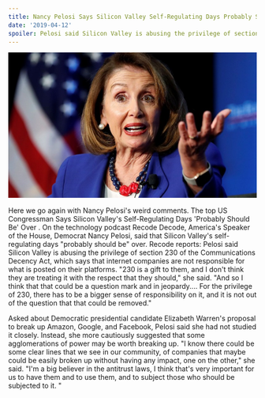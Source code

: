 ```yaml
---
title: Nancy Pelosi Says Silicon Valley Self-Regulating Days Probably Should Be Over 
date: '2019-04-12'
spoiler: Pelosi said Silicon Valley is abusing the privilege of section 230 of the Communications Decency Act, which says that internet companies are not responsible for what is posted on their platforms. 230 is a gift to them, and I don't think they are treating it with the respect that they should
---
```

![UConn](./nancy-pelosi.jpg)

Here we go again with Nancy Pelosi's weird comments.  The top US Congressman Says Silicon Valley's Self-Regulating Days 'Probably Should Be' Over . On the technology podcast Recode Decode, America's Speaker of the House, Democrat Nancy Pelosi, said that Silicon Valley's self-regulating days "probably should be" over. Recode reports: Pelosi said Silicon Valley is abusing the privilege of section 230 of the Communications Decency Act, which says that internet companies are not responsible for what is posted on their platforms. "230 is a gift to them, and I don't think they are treating it with the respect that they should," she said. "And so I think that that could be a question mark and in jeopardy.... For the privilege of 230, there has to be a bigger sense of responsibility on it, and it is not out of the question that that could be removed."

Asked about Democratic presidential candidate Elizabeth Warren's proposal to break up Amazon, Google, and Facebook, Pelosi said she had not studied it closely. Instead, she more cautiously suggested that some agglomerations of power may be worth breaking up. "I know there could be some clear lines that we see in our community, of companies that maybe could be easily broken up without having any impact, one on the other," she said. "I'm a big believer in the antitrust laws, I think that's very important for us to have them and to use them, and to subject those who should be subjected to it. "